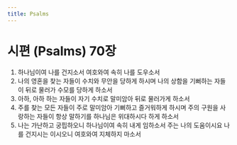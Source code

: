 ```yaml
---
title: Psalms
---
```


# 시편 (Psalms) 70장
1. 하나님이여 나를 건지소서 여호와여 속히 나를 도우소서
1. 나의 영혼을 찾는 자들이 수치와 무안을 당하게 하시며 나의 상함을 기뻐하는 자들이 뒤로 물러가 수모를 당하게 하소서
1. 아하, 아하 하는 자들이 자기 수치로 말미암아 뒤로 물러가게 하소서
1. 주를 찾는 모든 자들이 주로 말미암아 기뻐하고 즐거워하게 하시며 주의 구원을 사랑하는 자들이 항상 말하기를 하나님은 위대하시다 하게 하소서
1. 나는 가난하고 궁핍하오니 하나님이여 속히 내게 임하소서 주는 나의 도움이시요 나를 건지시는 이시오니 여호와여 지체하지 마소서